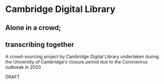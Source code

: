 # Cambridge Digital Library
## Alone in a crowd; 
## transcribing together

A crowd-sourcing project by Cambridge Digital Library undertaken during the University of Cambridge's closure period due to the Coronavirus outbreak in 2020

DRAFT

